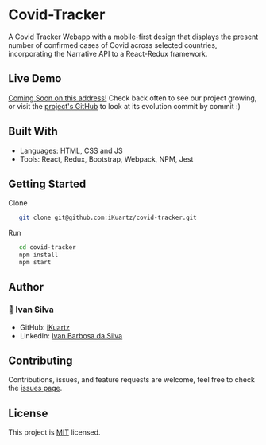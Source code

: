 # Covid-Tracker
A Covid Tracker Webapp with a mobile-first design that displays the present number of confirmed cases of Covid across selected countries, incorporating the Narrative API to a React-Redux framework.

<!-- ![screenshot](src/assets/screenshot.png) -->

## Live Demo

[Coming Soon on this address!](https://covid-tracker-microverse-project.netlify.app/) Check back often to see our project growing, or
visit the [project's GitHub](https://github.com/iKuartz/covid-tracker) to look at its evolution commit by commit :)

## Built With

- Languages: HTML, CSS and JS
- Tools: React, Redux, Bootstrap, Webpack, NPM, Jest

## Getting Started

Clone

```sh
   git clone git@github.com:iKuartz/covid-tracker.git
```

Run

```sh
   cd covid-tracker
   npm install
   npm start
```
## Author

### 👤 Ivan Silva
- GitHub: [iKuartz](https://github.com/iKuartz)
- LinkedIn: [Ivan Barbosa da Silva](https://www.linkedin.com/in/ivan-silva-a47058b3/)

## Contributing

Contributions, issues, and feature requests are welcome, feel free to check the [issues page](../../issues/).

## License

This project is [MIT](LICENSE) licensed.